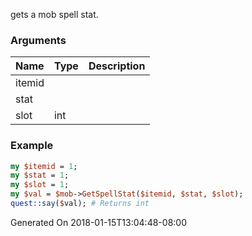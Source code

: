 gets a mob spell stat.
### Arguments
**Name**|**Type**|**Description**
:---|:---|:---
itemid||
stat||
slot|int|

### Example

```perl
my $itemid = 1;
my $stat = 1;
my $slot = 1;
my $val = $mob->GetSpellStat($itemid, $stat, $slot);
quest::say($val); # Returns int
```


Generated On 2018-01-15T13:04:48-08:00
